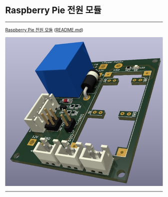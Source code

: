 # Raspberry Pie 전원 모듈

---

[Raspberry Pie 전원 모듈](rasp_power_module/)
([README.md](rasp_power_module/README.md))

![4way-buttons](rasp_power_module/images/rasp_power_module.jpg)

---
